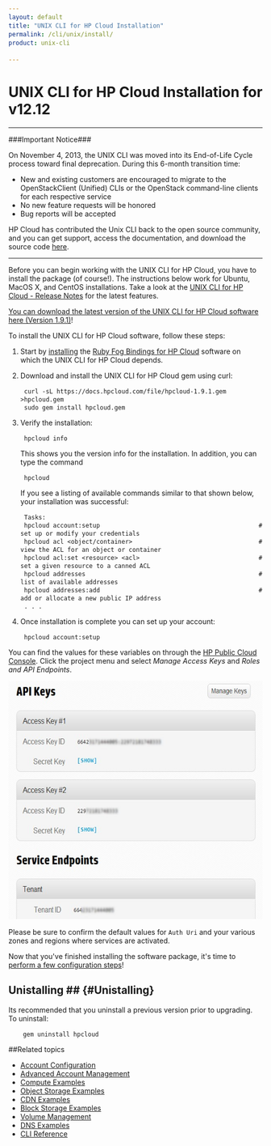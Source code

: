 ```yaml
---
layout: default
title: "UNIX CLI for HP Cloud Installation"
permalink: /cli/unix/install/
product: unix-cli

---
```

# UNIX CLI for HP Cloud Installation for v12.12

___________________

###Important Notice###

On November 4, 2013, the UNIX CLI was moved into its End-of-Life Cycle process toward final deprecation. During this 6-month transition time:

* New and existing customers are encouraged to migrate to the OpenStackClient (Unified) CLIs or the OpenStack command-line clients for each respective service
* No new feature requests will be honored
* Bug reports will be accepted

HP Cloud has contributed the Unix CLI back to the open source community, and you can get support, access the documentation, and download the source code [here](https://github.com/hpcloud/unix_cli).

_________________________________________


Before you can begin working with the UNIX CLI for HP Cloud, you have to install the package (of course!).  The instructions below work for Ubuntu, MacOS X, and CentOS installations.  Take a look at the [UNIX CLI for HP Cloud - Release Notes](/cli/unix/release-notes) for the latest features.

[You can download the latest version of the UNIX CLI for HP Cloud software here (Version 1.9.1)](/file/hpcloud-1.9.1.gem)!

To install the UNIX CLI for HP Cloud software, follow these steps:

1. Start by [installing](/bindings/fog/install) the [Ruby Fog Bindings for HP Cloud](/bindings/fog) software on which the UNIX CLI for HP Cloud depends.

2. Download and install the UNIX CLI for HP Cloud gem using curl:

        curl -sL https://docs.hpcloud.com/file/hpcloud-1.9.1.gem >hpcloud.gem
        sudo gem install hpcloud.gem

3. Verify the installation:

        hpcloud info

    This shows you the version info for the installation.  In addition, you can type the command

        hpcloud

   If you see a listing of available commands similar to that shown below, your installation was successful:

        Tasks:
        hpcloud account:setup                                            # set up or modify your credentials
        hpcloud acl <object/container>                                   # view the ACL for an object or container
        hpcloud acl:set <resource> <acl>                                 # set a given resource to a canned ACL
        hpcloud addresses                                                # list of available addresses
        hpcloud addresses:add                                            # add or allocate a new public IP address
        . . .

4. Once installation is complete you can set up your account:

        hpcloud account:setup

You can find the values for these variables on through the [HP Public Cloud Console](https://horizon.hpcloud.com). Click the project menu and select *Manage Access Keys* and *Roles and API Endpoints*.  

<img src="media/api_keys-2.jpg" width="580" height="471" alt="" />

Please be sure to confirm the default values for `Auth Uri` and your various zones and regions where services are activated.

Now that you've finished installing the software package, it's time to [perform a few configuration steps](/cli/unix/configuration)!

## Unistalling ##  {#Unistalling}

Its recommended that you uninstall a previous version prior to upgrading. To uninstall:

        gem uninstall hpcloud


##Related topics

* [Account Configuration](/cli/unix/configuration)
* [Advanced Account Management](/cli/unix/account-management)
* [Compute Examples](/cli/unix/compute)
* [Object Storage Examples](/cli/unix/object-storage)
* [CDN Examples](/cli/unix/cdn)
* [Block Storage Examples](/cli/unix/block-storage)
* [Volume Management](/block-storage/volume)
* [DNS Examples](/cli/unix/dns)
* [CLI Reference](/cli/unix/reference)
